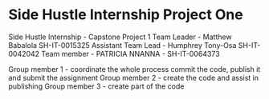 # Side Hustle Internship Project One
Side Hustle Internship - Capstone Project 1
Team Leader - Matthew Babalola SH-IT-0015325
Assistant Team Lead - Humphrey Tony-Osa SH-IT-0042042
Team member - PATRICIA NNANNA - SH-IT-0064373


Group member 1 - coordinate the whole process commit the code, publish it and submit the assignment
Group member 2 - create the code and assist in publishing
Group member 3 - create part of the code
